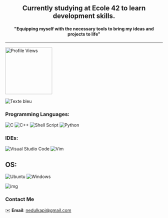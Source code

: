 <div align="center">
  
## Currently studying at Ecole 42 to learn development skills.</span>
#### "Equipping myself with the necessary tools to bring my ideas and projects to life"

</div>

---

<img src="https://komarev.com/ghpvc/?username=nedulk&color=green" alt="Profile Views" width="150" height="auto">


![Texte bleu](https://img.shields.io/badge/-Stay%20tuned%20for%20more%20upcoming%20projects!-blue?style=for-the-badge)

### Programming Languages:

![C](https://img.shields.io/badge/C-A8B9CC?style=for-the-badge&logo=c&logoColor=white)
![C++](https://img.shields.io/badge/C++-00599C?style=for-the-badge&logo=cplusplus&logoColor=white)
![Shell Script](https://img.shields.io/badge/Shell_Script-4EAA25?style=for-the-badge&logo=gnu-bash&logoColor=white)
![Python](https://img.shields.io/badge/Python-3776AB?style=for-the-badge&logo=python&logoColor=white)

### IDEs:

![Visual Studio Code](https://img.shields.io/badge/Visual_Studio_Code-0078D4?style=for-the-badge&logo=visual-studio-code&logoColor=white)
![Vim](https://img.shields.io/badge/Vim-019733?style=for-the-badge&logo=vim&logoColor=white)

## OS:
![Ubuntu](https://img.shields.io/badge/Ubuntu-E95420?style=for-the-badge&logo=ubuntu&logoColor=white) ![Windows](https://img.shields.io/badge/Windows-0078D6?style=for-the-badge&logo=windows&logoColor=white)



![img](sci_fi-astronaut-landscape-nasa-space-1522175.jpeg)

### Contact Me

✉️ **Email**: [nedulkapi@gmail.com](mailto:nedulkapi@gmail.com)


